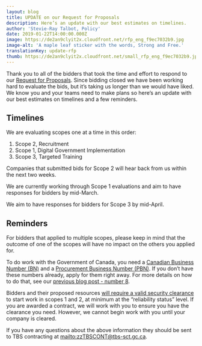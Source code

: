 ```yaml
---
layout: blog
title: UPDATE on our Request for Proposals
description: Here’s an update with our best estimates on timelines.
author: 'Stevie-Ray Talbot, Policy'
date: 2019-01-22T14:00:00.000Z
image: https://de2an9clyit2x.cloudfront.net/rfp_eng_f9ec7032b9.jpg
image-alt: 'A maple leaf sticker with the words, Strong and Free.'
translationKey: update-rfp
thumb: https://de2an9clyit2x.cloudfront.net/small_rfp_eng_f9ec7032b9.jpg
---
```

Thank you to all of the bidders that took the time and effort to respond to our [Request for Proposals](https://buyandsell.gc.ca/procurement-data/tender-notice/PW-18-00841347). Since bidding closed we have been working hard to evaluate the bids, but it’s taking us longer than we would have liked. We know you and your teams need to make plans so here’s an update with our best estimates on timelines and a few reminders.

## Timelines

We are evaluating scopes one at a time in this order:

1. Scope 2, Recruitment
2. Scope 1, Digital Government Implementation
3. Scope 3, Targeted Training

Companies that submitted bids for Scope 2 will hear back from us within the next two weeks.

We are currently working through Scope 1 evaluations and aim to have responses for bidders by mid-March.

We aim to have responses for bidders for Scope 3 by mid-April.

## Reminders

For bidders that applied to multiple scopes, please keep in mind that the outcome of one of the scopes will have no impact on the others you applied for.

To do work with the Government of Canada, you need a [Canadian Business Number (BN)](https://www.canada.ca/en/revenue-agency/services/tax/businesses/topics/registering-your-business/register.html) and a [Procurement Business Number (PBN)](https://srisupplier.contractscanada.gc.ca/index-eng.cfm?af=ZnVzZWFjdGlvbj1yZWdpc3Rlci5pbnRybyZpZD00&lang=eng). If you don’t have these numbers already, apply for them right away. For more details on how to do that, see our [previous blog post - number 8](https://digital.canada.ca/2018/08/31/rfp/).

Bidders and their proposed resources [will require a valid security clearance](https://www.tpsgc-pwgsc.gc.ca/esc-src/enquete-screening-eng.html) to start work in scopes 1 and 2, at minimum at the “reliability status” level. If you are awarded a contract, we will work with you to ensure you have the clearance you need. However, we cannot begin work with you until your company is cleared.

If you have any questions about the above information they should be sent to TBS contracting at <mailto:zzTBSCONT@tbs-sct.gc.ca>.

